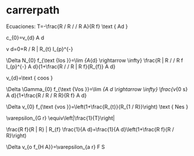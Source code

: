 # carrerpath

Ecuaciones:
T=-\frac{R / R / / R A}{R f} \text { Ad }

c_{0}=v_{d} A d

v d=0+R / R \| R_{t} I_{p}^{-}

\Delta N_{0} f_{\text {Ios }}=\lim _{A_{d} \rightarrow \infty} \frac{R \| R / / R f I_{p}^{-} A d}{1+\frac{R / / R \| R f}{R_{f}} A d}

v_{d}=\text { coos }

\Delta \Gamma_{0} f_{\text {Vos }}=\lim _{A d \rightarrow \infty} \frac{v_{0 s} A d}{1+\frac{R / R / R R}{R f} A d}

\Delta v_{0} f_{\text {vos }}=\left(1+\frac{R_{t}}{R_{1 / R}}\right) \text { Nes }

\varepsilon_{G r} \equiv\left|\frac{1}{T}\right|

\frac{R f}{R \| R} \| R_{f} \frac{1}{A d}=\frac{1}{A d}\left(1+\frac{R f}{R / R}\right)

\Delta v_{o f_{H A}}=\varepsilon_{a r} F S

